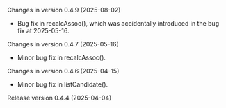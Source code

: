 Changes in version 0.4.9 (2025-08-02)
+ Bug fix in recalcAssoc(), which was accidentally introduced in the bug fix at 2025-05-16.

Changes in version 0.4.7 (2025-05-16)
+ Minor bug fix in recalcAssoc().

Changes in version 0.4.6 (2025-04-15)
+ Minor bug fix in listCandidate().

Release version 0.4.4 (2025-04-04)

